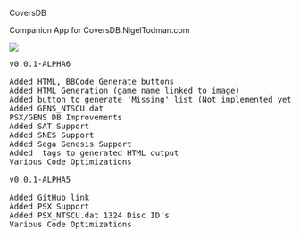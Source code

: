 CoversDB

Companion App for CoversDB.NigelTodman.com

<img src="https://i.gyazo.com/32eb011e2007b1150edad73cddd6393d.png">

<pre>
v0.0.1-ALPHA6

Added HTML, BBCode Generate buttons
Added HTML Generation (game name linked to image)
Added button to generate 'Missing' list (Not implemented yet)
Added GENS_NTSCU.dat
PSX/GENS DB Improvements
Added SAT Support
Added SNES Support
Added Sega Genesis Support
Added <span> tags to generated HTML output
Various Code Optimizations

v0.0.1-ALPHA5

Added GitHub link
Added PSX Support
Added PSX_NTSCU.dat 1324 Disc ID's
Various Code Optimizations
</pre>
